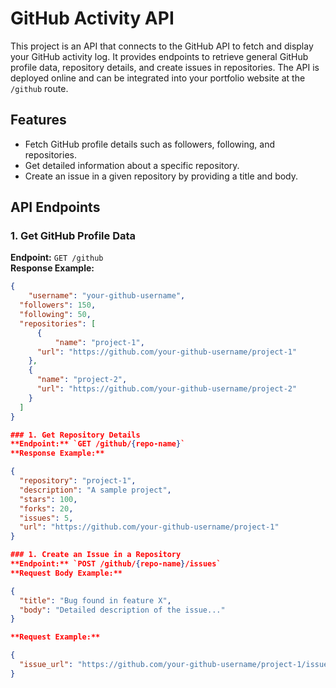 # GitHub Activity API

This project is an API that connects to the GitHub API to fetch and display your GitHub activity log. It provides endpoints to retrieve general GitHub profile data, repository details, and create issues in repositories. The API is deployed online and can be integrated into your portfolio website at the `/github` route.

## Features

- Fetch GitHub profile details such as followers, following, and repositories.
- Get detailed information about a specific repository.
- Create an issue in a given repository by providing a title and body.

## API Endpoints

### 1. Get GitHub Profile Data
**Endpoint:** `GET /github`  
**Response Example:**
```json
{
    "username": "your-github-username",
  "followers": 150,
  "following": 50,
  "repositories": [
      {
          "name": "project-1",
      "url": "https://github.com/your-github-username/project-1"
    },
    {
      "name": "project-2",
      "url": "https://github.com/your-github-username/project-2"
    }
  ]
}

### 1. Get Repository Details
**Endpoint:** `GET /github/{repo-name}`
**Response Example:**

{
  "repository": "project-1",
  "description": "A sample project",
  "stars": 100,
  "forks": 20,
  "issues": 5,
  "url": "https://github.com/your-github-username/project-1"
}

### 1. Create an Issue in a Repository
**Endpoint:** `POST /github/{repo-name}/issues`
**Request Body Example:**

{
  "title": "Bug found in feature X",
  "body": "Detailed description of the issue..."
}

**Request Example:**

{
  "issue_url": "https://github.com/your-github-username/project-1/issues/1"
}